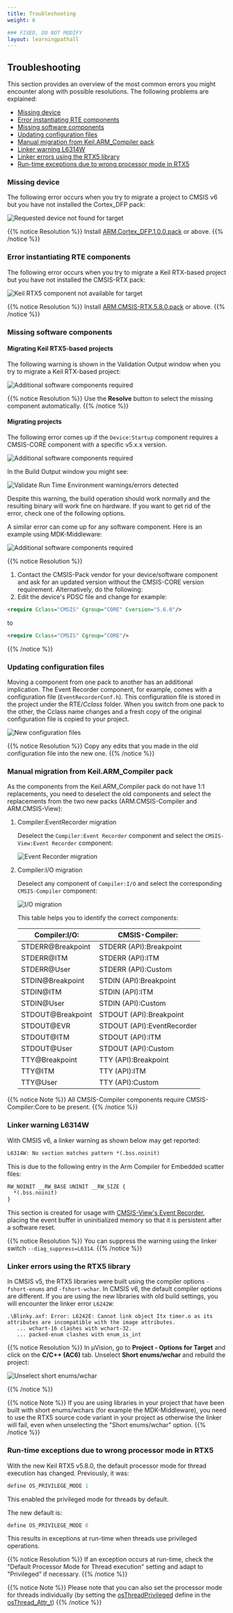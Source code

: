 ```yaml
---
title: Troubleshooting
weight: 6

### FIXED, DO NOT MODIFY
layout: learningpathall
---
```


## Troubleshooting

This section provides an overview of the most common errors you might encounter along with possible resolutions. The following problems are explained:

- [Missing device](#missing-device)
- [Error instantiating RTE components](#error-instantiating-rte-components)
- [Missing software components](#missing-software-components)
- [Updating configuration files](#updating-configuration-files)
- [Manual migration from Keil.ARM_Compiler pack](#manual-migration-from-keilarm_compiler-pack)
- [Linker warning L6314W](#linker-warning-l6314w)
- [Linker errors using the RTX5 library](#linker-errors-using-the-rtx5-library)
- [Run-time exceptions due to wrong processor mode in RTX5](#run-time-exceptions-due-to-wrong-processor-mode-in-rtx5)


### Missing device

The following error occurs when you try to migrate a project to CMSIS v6 but you have not installed the Cortex_DFP pack:

![Requested device not found for target](./Device_missing.png)

{{% notice Resolution %}}
Install [ARM.Cortex_DFP.1.0.0.pack](https://www.keil.com/pack/ARM.Cortex_DFP_.1.0.0.pack) or above.
{{% /notice %}}

### Error instantiating RTE components

The following error occurs when you try to migrate a Keil RTX-based project but you have not installed the CMSIS-RTX pack:

![Keil RTX5 component not available for target](./CMSIS-RTX_missing.png)

{{% notice Resolution %}}
Install [ARM.CMSIS-RTX.5.8.0.pack](https://www.keil.com/pack/ARM.CMSIS-RTX.5.8.0.pack) or above.
{{% /notice %}}

### Missing software components

#### Migrating Keil RTX5-based projects

The following warning is shown in the Validation Output window when you try to migrate a Keil RTX-based project:

![Additional software components required](./OS_Tick_missing.png)

{{% notice Resolution %}}
Use the **Resolve** button to select the missing component automatically.
{{% /notice %}}

#### Migrating projects

The following error comes up if the `Device:Startup` component requires a CMSIS-CORE component with a specific v5.x.x version.

![Additional software components required](./install_missing_component.png)

In the Build Output window you might see:

![Validate Run Time Environment warnings/errors detected](./build_output.png)

Despite this warning, the build operation should work normally and the resulting binary will work fine on hardware. If you want to get rid of the error, check one of the following options.

A similar error can come up for any software component. Here is an example using MDK-Middleware:

![Additional software components required](./middleware.png)

{{% notice Resolution %}}
1. Contact the CMSIS-Pack vendor for your device/software component and ask for an updated version without the CMSIS-CORE version requirement. Alternatively, do the following:
2. Edit the device's PDSC file and change for example:
```xml
<require Cclass="CMSIS" Cgroup="CORE" Cversion="5.6.0"/>
```
to
```xml
<require Cclass="CMSIS" Cgroup="CORE"/>
```
{{% /notice %}}

### Updating configuration files

Moving a component from one pack to another has an additional implication. The Event Recorder component, for example, comes with a configuration file (`EventRecorderConf.h`). This configuration file is stored in the project under the RTE/*Cclass* folder. When you switch from one pack to the other, the Cclass name changes and a fresh copy of the original configuration file is copied to your project.

![New configuration files](./configuration_files.png)

{{% notice Resolution %}}
Copy any edits that you made in the old configuration file into the new one.
{{% /notice %}}

### Manual migration from Keil.ARM_Compiler pack

As the components from the Keil.ARM_Compiler pack do not have 1:1 replacements, you need to deselect the old components and select the replacements from the two new packs (ARM.CMSIS-Compiler and ARM.CMSIS-View):

1. Compiler:EventRecorder migration

   Deselect the `Compiler:Event Recorder` component and select the `CMSIS-View:Event Recorder` component:

   ![Event Recorder migration](./EventRecorder_migration.png)
2. Compiler:I/O migration

   Deselect any component of `Compiler:I/O` and select the corresponding `CMSIS-Compiler` component:

   ![I/O migration](./IO_migration.png)

   This table helps you to identify the correct components:

   | Compiler:I/O:     | CMSIS-Compiler:            |
   |-------------------|----------------------------|
   | STDERR@Breakpoint | STDERR (API):Breakpoint    |
   | STDERR@ITM        | STDERR (API):ITM           |
   | STDERR@User       | STDERR (API):Custom        |
   | STDIN@Breakpoint  | STDIN (API):Breakpoint     |
   | STDIN@ITM         | STDIN (API):ITM            |
   | STDIN@User        | STDIN (API):Custom         |
   | STDOUT@Breakpoint | STDOUT (API):Breakpoint    |
   | STDOUT@EVR        | STDOUT (API):EventRecorder |
   | STDOUT@ITM        | STDOUT (API):ITM           |
   | STDOUT@User       | STDOUT (API):Custom        |
   | TTY@Breakpoint    | TTY (API):Breakpoint       |
   | TTY@ITM           | TTY (API):ITM              |
   | TTY@User          | TTY (API):Custom           |

{{% notice Note %}}
All CMSIS-Compiler components require CMSIS-Compiler:Core to be present.
{{% /notice %}}

### Linker warning L6314W

With CMSIS v6, a linker warning as shown below may get reported:

```txt
L6314W: No section matches pattern *(.bss.noinit)
```

 This is due to the following entry in the Arm Compiler for Embedded scatter files:

```txt
RW_NOINIT __RW_BASE UNINIT __RW_SIZE {
  *(.bss.noinit)
}
```

This section is created for usage with [CMSIS-View's Event Recorder](https://arm-software.github.io/CMSIS-View/latest/evr.html), placing the event buffer in uninitialized memory so that it is persistent after a software reset.

{{% notice Resolution %}}
You can suppress the warning using the linker switch `--diag_suppress=L6314`.
{{% /notice %}}
 
### Linker errors using the RTX5 library

In CMSIS v5, the RTX5 libraries were built using the compiler options `-fshort-enums` and `-fshort-wchar`. In CMSIS v6, the default compiler options are different. If you are using the new libraries with old build settings, you will encounter the linker error `L6242W`:

```
.\Blinky.axf: Error: L6242E: Cannot link object Itx timer.o as its attributes are incompatible with the image attributes.
   ... wchart-16 clashes with wchart-32.
   ... packed-enum clashes with enum_is_int
```

{{% notice Resolution %}}
In µVision, go to **Project - Options for Target** and click on the **C/C++ (AC6)** tab. Unselect **Short enums/wchar** and rebuild the project:

![Unselect short enums/wchar](./compiler_settings.png)

{{% /notice %}}

{{% notice Note %}}
If you are using libraries in your project that have been built with short enums/wchars (for example the MDK-Middleware), you need to use the RTX5 source code variant in your project as otherwise the linker will fail, even when unselecting the "Short enums/wchar" option.
{{% /notice %}}

### Run-time exceptions due to wrong processor mode in RTX5

With the new Keil RTX5 v5.8.0, the default processor mode for thread execution has changed. Previously, it was:

```c
define OS_PRIVILEGE_MODE 1
```

This enabled the privileged mode for threads by default.

The new default is:

```c
define OS_PRIVILEGE_MODE 0
```

This results in exceptions at run-time when threads use privileged operations.

{{% notice Resolution %}}
If an exception occurs at run-time, check the "Default Processor Mode for Thread execution" setting and adapt to "Privileged" if necessary.
{{% /notice %}}

{{% notice Note %}}
Please note that you can also set the processor mode for threads individually (by setting the [osThreadPrivileged](https://arm-software.github.io/CMSIS_6/v6.0.0/RTOS2/group__CMSIS__RTOS__ThreadMgmt.html#ga7c2b7db42d23e4f56132e0ed739d02e5) define in the [osThread_Attr_t](https://arm-software.github.io/CMSIS_6/v6.0.0/RTOS2/group__CMSIS__RTOS__ThreadMgmt.html))
{{% /notice %}}

